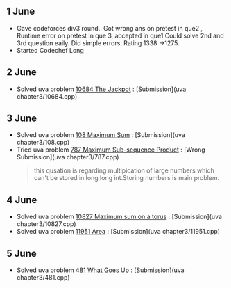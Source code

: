 ## 1 June

* Gave codeforces div3 round.. Got wrong ans on pretest in que2 , Runtime error on pretest in que 3, accepted in que1
  Could solve 2nd and 3rd question eaily. Did simple errors.
  Rating 1338 ->1275.
* Started Codechef Long


## 2 June
* Solved uva problem [10684 The Jackpot](https://uva.onlinejudge.org/external/106/10684.pdf) : [Submission](uva chapter3/10684.cpp)

## 3 June
* Solved uva problem [108 Maximum Sum](https://uva.onlinejudge.org/external/1/108.pdf) : [Submission](uva chapter3/108.cpp)
* Tried uva problem [787 Maximum Sub-sequence Product](https://uva.onlinejudge.org/external/7/787.pdf) : [Wrong Submission](uva chapter3/787.cpp)
  > this qusation is regarding multipication of large numbers which can't be stored in long long int.Storing numbers is main problem.

## 4 June
* Solved uva problem [10827 Maximum sum on a torus](https://uva.onlinejudge.org/external/108/10827.pdf) : [Submission](uva chapter3/10827.cpp)
* Solved uva problem [11951 Area](https://uva.onlinejudge.org/external/119/11951.pdf) : [Submission](uva chapter3/11951.cpp)

##  5 June
* Solved uva problem [481 What Goes Up](https://uva.onlinejudge.org/external/4/481.pdf) : [Submission](uva chapter3/481.cpp)
